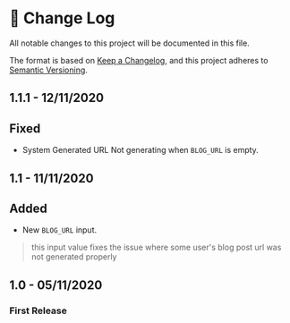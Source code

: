 # 📝  Change Log

All notable changes to this project will be documented in this file.

The format is based on [Keep a Changelog](https://keepachangelog.com/en/1.0.0/), and this project adheres to [Semantic Versioning](https://semver.org/spec/v2.0.0.html).
<!--
## Unreleased

## 1.0 - 01/02/2020
### Added

### Changed

### Deprecated

### Removed

### Fixed

### Security

-->

## 1.1.1 - 12/11/2020
## Fixed
* System Generated URL Not generating when `BLOG_URL` is empty.

## 1.1 - 11/11/2020
## Added
* New `BLOG_URL` input.
> this input value fixes the issue where some user's blog post url was not generated properly

## 1.0 - 05/11/2020
### First Release
